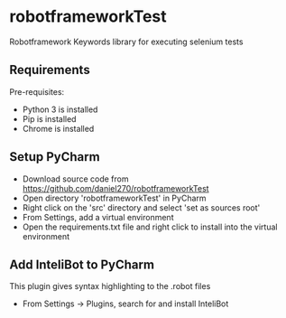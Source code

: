 # robotframeworkTest
Robotframework Keywords library for executing selenium tests

## Requirements

Pre-requisites:
* Python 3 is installed
* Pip is installed
* Chrome is installed

## Setup PyCharm

* Download source code from https://github.com/daniel270/robotframeworkTest
* Open directory 'robotframeworkTest' in PyCharm
* Right click on the 'src' directory and select 'set as sources root'
* From Settings, add a virtual environment
* Open the requirements.txt file and right click to install into the virtual environment


## Add InteliBot to PyCharm

This plugin gives syntax highlighting to the .robot files

* From Settings -> Plugins, search for and install InteliBot
